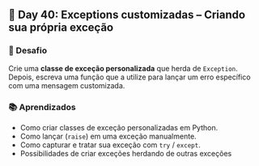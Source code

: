 ## 📅 Day 40: Exceptions customizadas – Criando sua própria exceção

### 🧩 Desafio  
Crie uma **classe de exceção personalizada** que herda de `Exception`.  
Depois, escreva uma função que a utilize para lançar um erro específico com uma mensagem customizada.


### 📚 Aprendizados

- Como criar classes de exceção personalizadas em Python.
- Como lançar (`raise`) em uma exceção manualmente.
- Como capturar e tratar sua exceção com `try` / `except`.
- Possibilidades de criar exceções herdando de outras exceções